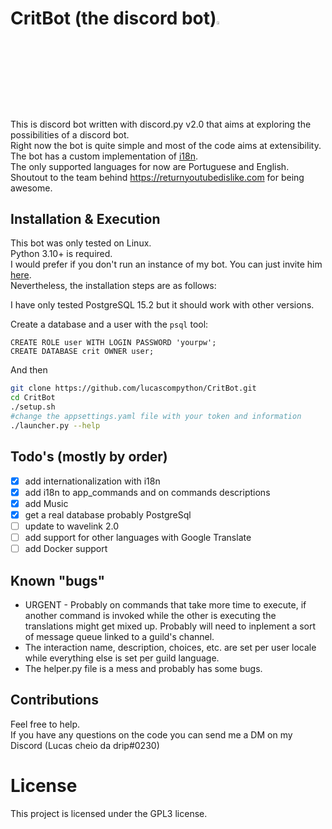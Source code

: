 # CritBot (the discord bot)<img src="https://cdn.discordapp.com/attachments/628637327878520872/1017256259138900030/unknown.png" width="3.5%" heigth="3.5%"/>

This is discord bot written with discord.py v2.0 that aims at exploring the possibilities of a discord bot.  
Right now the bot is quite simple and most of the code aims at extensibility.  
The bot has a custom implementation of [i18n](i18n/).  
The only supported languages for now are Portuguese and English.  
Shoutout to the team behind <https://returnyoutubedislike.com> for being awesome.

## Installation & Execution

This bot was only tested on Linux.  
Python 3.10+ is required.  
I would prefer if you don't run an instance of my bot. You can just invite him [here](https://discord.com/api/oauth2/authorize?client_id=931322447117053972&permissions=8&scope=bot).  
Nevertheless, the installation steps are as follows:

I have only tested PostgreSQL 15.2 but it should work with other versions.

Create a database and a user with the `psql` tool:

```pgsql
CREATE ROLE user WITH LOGIN PASSWORD 'yourpw';
CREATE DATABASE crit OWNER user;
```

And then

```bash
git clone https://github.com/lucascompython/CritBot.git
cd CritBot
./setup.sh
#change the appsettings.yaml file with your token and information
./launcher.py --help
```

## Todo's (mostly by order)

- [X] add internationalization with i18n
- [X] add i18n to app_commands and on commands descriptions
- [X] add Music
- [X] get a real database probably PostgreSql
- [ ] update to wavelink 2.0
- [ ] add support for other languages with Google Translate
- [ ] add Docker support

## Known "bugs"

- URGENT - Probably on commands that take more time to execute, if another command is invoked while the other is executing the translations might get mixed up. Probably will need to inplement a sort of message queue linked to a guild's channel.  
- The interaction name, description, choices, etc. are set per user locale while everything else is set per guild language.
- The helper.py file is a mess and probably has some bugs.

## Contributions

Feel free to help.  
If you have any questions on the code you can send me a DM on my Discord (Lucas cheio da drip#0230)

# License

This project is licensed under the GPL3 license.
